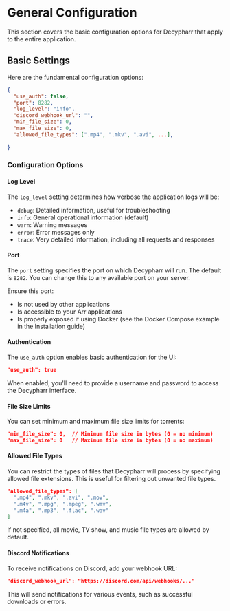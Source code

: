 # General Configuration

This section covers the basic configuration options for Decypharr that apply to the entire application.

## Basic Settings

Here are the fundamental configuration options:

```json
{
  "use_auth": false,
  "port": 8282,
  "log_level": "info",
  "discord_webhook_url": "",
  "min_file_size": 0,
  "max_file_size": 0,
  "allowed_file_types": [".mp4", ".mkv", ".avi", ...],
  
}
```

### Configuration Options

#### Log Level
The `log_level` setting determines how verbose the application logs will be:

- `debug`: Detailed information, useful for troubleshooting
- `info`: General operational information (default)
- `warn`: Warning messages
- `error`: Error messages only
- `trace`: Very detailed information, including all requests and responses

#### Port

The `port` setting specifies the port on which Decypharr will run. The default is `8282`. You can change this to any available port on your server.

Ensure this port:

- Is not used by other applications
- Is accessible to your Arr applications
- Is properly exposed if using Docker (see the Docker Compose example in the Installation guide)


#### Authentication
The `use_auth` option enables basic authentication for the UI:

```json
"use_auth": true
```

When enabled, you'll need to provide a username and password to access the Decypharr interface.


#### File Size Limits

You can set minimum and maximum file size limits for torrents:
```json
"min_file_size": 0,  // Minimum file size in bytes (0 = no minimum)
"max_file_size": 0   // Maximum file size in bytes (0 = no maximum)
```

#### Allowed File Types
You can restrict the types of files that Decypharr will process by specifying allowed file extensions. This is useful for filtering out unwanted file types.

```json
"allowed_file_types": [
  ".mp4", ".mkv", ".avi", ".mov",
  ".m4v", ".mpg", ".mpeg", ".wmv",
  ".m4a", ".mp3", ".flac", ".wav"
]
```

If not specified, all movie, TV show, and music file types are allowed by default.


#### Discord Notifications
To receive notifications on Discord, add your webhook URL:
```json
"discord_webhook_url": "https://discord.com/api/webhooks/..."
```
This will send notifications for various events, such as successful downloads or errors.
